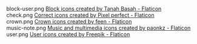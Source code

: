 block-user.png <a href="https://www.flaticon.com/free-icons/block" title="block icons">Block icons created by Tanah Basah - Flaticon</a><br>
check.png <a href="https://www.flaticon.com/free-icons/correct" title="correct icons">Correct icons created by Pixel perfect - Flaticon</a><br>
crown.png <a href="https://www.flaticon.com/free-icons/crown" title="crown icons">Crown icons created by feen - Flaticon</a><br>
music-note.png <a href="https://www.flaticon.com/free-icons/music-and-multimedia" title="music and multimedia icons">Music and multimedia icons created by paonkz - Flaticon</a><br>
user.png <a href="https://www.flaticon.com/free-icons/user" title="user icons">User icons created by Freepik - Flaticon</a><br>
